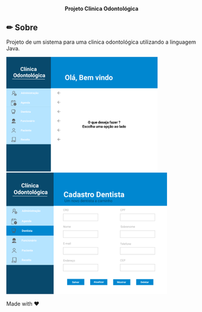 <h4 align="center"> 
	 Projeto Clinica Odontológica	  
</h4>

## ✏ Sobre
 Projeto de um sistema para uma clinica odontológica utilizando a linguagem Java.
 
 <img src="src/img/telaInicial.png" alt="Home Demo" width="400"/> <img src="src/img/telaDentista.png" alt="Dentista Demo" height="320"/>
 

Made with ♥ 
